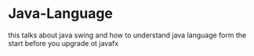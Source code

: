 # Java-Language
this talks about java swing and how to understand java language form the start before you upgrade ot javafx 
